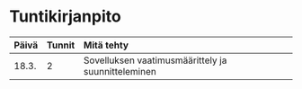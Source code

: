 # Tuntikirjanpito

| Päivä | Tunnit | Mitä tehty |
| :----| :----| :----|
| 18.3. | 2 | Sovelluksen vaatimusmäärittely ja suunnitteleminen |
